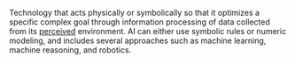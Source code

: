 Technology that acts physically or symbolically so that it optimizes a specific complex goal through information processing of data collected from its [perceived](Perception.md) environment. AI can either use symbolic rules or numeric modeling, and includes several approaches such as machine learning, machine reasoning, and robotics.